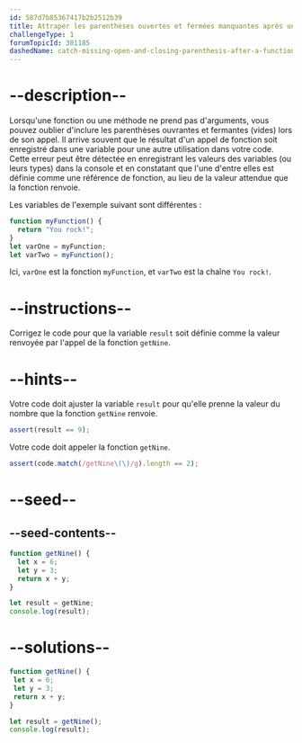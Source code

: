 ```yaml
---
id: 587d7b85367417b2b2512b39
title: Attraper les parenthèses ouvertes et fermées manquantes après un appel de fonction
challengeType: 1
forumTopicId: 301185
dashedName: catch-missing-open-and-closing-parenthesis-after-a-function-call
---
```


# --description--

Lorsqu'une fonction ou une méthode ne prend pas d'arguments, vous pouvez oublier d'inclure les parenthèses ouvrantes et fermantes (vides) lors de son appel. Il arrive souvent que le résultat d'un appel de fonction soit enregistré dans une variable pour une autre utilisation dans votre code. Cette erreur peut être détectée en enregistrant les valeurs des variables (ou leurs types) dans la console et en constatant que l'une d'entre elles est définie comme une référence de fonction, au lieu de la valeur attendue que la fonction renvoie.

Les variables de l'exemple suivant sont différentes :

```js
function myFunction() {
  return "You rock!";
}
let varOne = myFunction;
let varTwo = myFunction();
```

Ici, `varOne` est la fonction `myFunction`, et `varTwo` est la chaîne `You rock!`.

# --instructions--

Corrigez le code pour que la variable `result` soit définie comme la valeur renvoyée par l'appel de la fonction `getNine`.

# --hints--

Votre code doit ajuster la variable `result` pour qu'elle prenne la valeur du nombre que la fonction `getNine` renvoie.

```js
assert(result == 9);
```

Votre code doit appeler la fonction `getNine`.

```js
assert(code.match(/getNine\(\)/g).length == 2);
```

# --seed--

## --seed-contents--

```js
function getNine() {
  let x = 6;
  let y = 3;
  return x + y;
}

let result = getNine;
console.log(result);
```

# --solutions--

```js
function getNine() {
 let x = 6;
 let y = 3;
 return x + y;
}

let result = getNine();
console.log(result);
```
